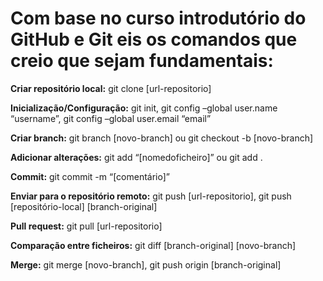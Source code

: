# Com base no curso introdutório do GitHub e Git eis os comandos que creio que sejam fundamentais:

**Criar repositório local:** git clone [url-repositorio]

**Inicialização/Configuração:** git init, git config –global user.name “username”, git config –global user.email “email”

**Criar branch:** git branch [novo-branch] ou git checkout -b [novo-branch]

**Adicionar alterações:** git add “[nomedoficheiro]” ou git add .

**Commit:** git commit -m “[comentário]”

**Enviar para o repositório remoto:** git push [url-repositorio], git push [repositório-local] [branch-original]

**Pull request:** git pull [url-repositorio]

**Comparação entre ficheiros:** git diff [branch-original] [novo-branch]

**Merge:** git merge [novo-branch], git push origin [branch-original]

